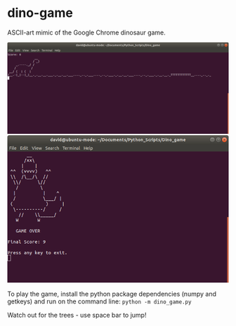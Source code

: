 # dino-game
ASCII-art mimic of the Google Chrome dinosaur game.

![Game play](https://raw.githubusercontent.com/foster999/dino-game/master/dino-game.png)
![Game over](https://raw.githubusercontent.com/foster999/dino-game/master/dino-game-over.png)


To play the game, install the python package dependencies (numpy and getkeys) and run on the command line:
`python -m dino_game.py`

Watch out for the trees - use space bar to jump!
